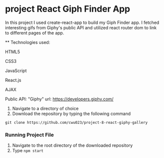 # project React Giph Finder App

In this project I used create-react-app to build my Giph Finder app. I fetched interesting gifs from Giphy's public API and utilized react router dom to link to different pages of the app.

** Technologies used:

HTML5

CSS3

JavaScript

React.js

AJAX

Public API: "Giphy" url: https://developers.giphy.com/





1. Navigate to a directory of choice
2. Download the repository by typing the following command
```
git clone https://github.com/cwu023/project-8-react-giphy-gallery
```

### Running Project File
1. Navigate to the root directory of the downloaded repository
2. Type `npm start`

